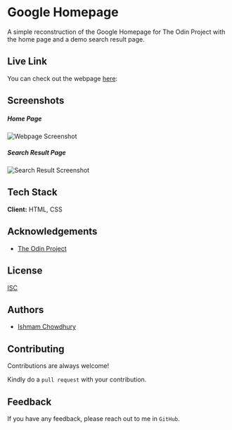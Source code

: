 # Google Homepage

A simple reconstruction of the Google Homepage for The Odin Project with the home page and a demo search result page.

## Live Link

You can check out the webpage [here](https://ishmam156.github.io/google-homepage/):

## Screenshots

##### Home Page

![Webpage Screenshot](https://i.imgur.com/Nkzio3B.png)

##### Search Result Page

![Search Result Screenshot](https://i.imgur.com/txvA0jy.png)

## Tech Stack

**Client:** HTML, CSS

## Acknowledgements

- [The Odin Project](https://www.theodinproject.com/)

## License

[ISC](https://opensource.org/licenses/ISC)

## Authors

- [Ishmam Chowdhury](https://github.com/Ishmam156)

## Contributing

Contributions are always welcome!

Kindly do a `pull request` with your contribution.

## Feedback

If you have any feedback, please reach out to me in `GitHub`.
